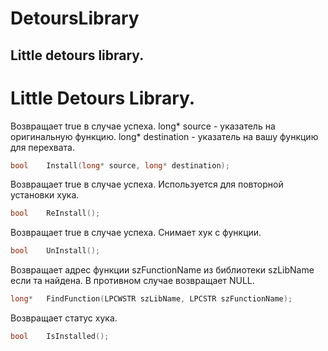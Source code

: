 # DetoursLibrary
Little detours library.
-----
# Little Detours Library.

Возвращает true в случае успеха.
long* source - указатель на оригинальную функцию.
long* destination - указатель на вашу функцию для перехвата.
```cpp
bool	Install(long* source, long* destination);
```
Возвращает true в случае успеха.
Используется для повторной установки хука.
```cpp
bool	ReInstall();
```
Возвращает true в случае успеха.
Снимает хук с функции.
```cpp
bool	UnInstall();
```
Возвращает адрес функции szFunctionName из библиотеки szLibName если та найдена.
В противном случае возвращает NULL.
```cpp
long*	FindFunction(LPCWSTR szLibName, LPCSTR szFunctionName);
```
Возвращает статус хука.
```cpp
bool	IsInstalled();
```
